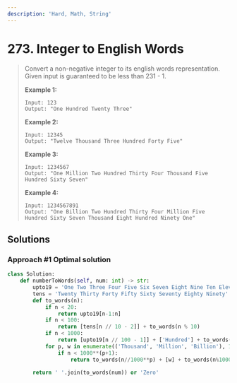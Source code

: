 ```yaml
---
description: 'Hard, Math, String'
---
```


# 273. Integer to English Words

> Convert a non-negative integer to its english words representation. Given input is guaranteed to be less than 231 - 1.
>
> **Example 1:**
>
> ```text
> Input: 123
> Output: "One Hundred Twenty Three"
> ```
>
> **Example 2:**
>
> ```text
> Input: 12345
> Output: "Twelve Thousand Three Hundred Forty Five"
> ```
>
> **Example 3:**
>
> ```text
> Input: 1234567
> Output: "One Million Two Hundred Thirty Four Thousand Five Hundred Sixty Seven"
> ```
>
> **Example 4:**
>
> ```text
> Input: 1234567891
> Output: "One Billion Two Hundred Thirty Four Million Five Hundred Sixty Seven Thousand Eight Hundred Ninety One"
> ```

## Solutions

### Approach \#1 Optimal solution

```python
class Solution:
    def numberToWords(self, num: int) -> str:
        upto19 = 'One Two Three Four Five Six Seven Eight Nine Ten Eleven Twelve Thirteen Fourteen Fifteen Sixteen Seventeen Eighteen Nineteen'.split()
        tens = 'Twenty Thirty Forty Fifty Sixty Seventy Eighty Ninety'.split()
        def to_words(n):
            if n < 20:
                return upto19[n-1:n]
            if n < 100:
                return [tens[n // 10 - 2]] + to_words(n % 10)
            if n < 1000:
                return [upto19[n // 100 - 1]] + ['Hundred'] + to_words(n % 100)
            for p, w in enumerate(('Thousand', 'Million', 'Billion'), 1):
                if n < 1000**(p+1):
                    return to_words(n//1000**p) + [w] + to_words(n%1000**p)
                
        return ' '.join(to_words(num)) or 'Zero'
                
```

